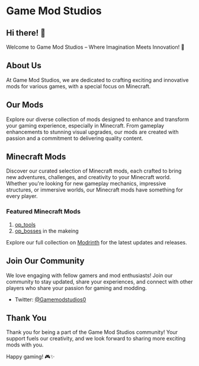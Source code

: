 # Game Mod Studios

## Hi there! 👋

Welcome to Game Mod Studios – Where Imagination Meets Innovation! 🚀

## About Us

At Game Mod Studios, we are dedicated to crafting exciting and innovative mods for various games, with a special focus on Minecraft.

## Our Mods

Explore our diverse collection of mods designed to enhance and transform your gaming experience, especially in Minecraft. From gameplay enhancements to stunning visual upgrades, our mods are created with passion and a commitment to delivering quality content.

## Minecraft Mods

Discover our curated selection of Minecraft mods, each crafted to bring new adventures, challenges, and creativity to your Minecraft world. Whether you're looking for new gameplay mechanics, impressive structures, or immersive worlds, our Minecraft mods have something for every player.

### Featured Minecraft Mods

1. [op_tools](https://modrinth.com/mod/op_tools)
2. [op_bosses](https://modrinth.com/mod/op_bosses) in the makeing


Explore our full collection on [Modrinth](https://modrinth.com/organization/gamemodstudios) for the latest updates and releases.

## Join Our Community

We love engaging with fellow gamers and mod enthusiasts! Join our community to stay updated, share your experiences, and connect with other players who share your passion for gaming and modding.

- Twitter: [@Gamemodstudios0](https://twitter.com/Gamemodstudios0)

## Thank You

Thank you for being a part of the Game Mod Studios community! Your support fuels our creativity, and we look forward to sharing more exciting mods with you.

Happy gaming! 🎮✨
